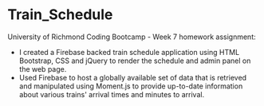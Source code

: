# Train_Schedule

University of Richmond Coding Bootcamp - Week 7 homework assignment:

- I created a Firebase backed train schedule application using HTML Bootstrap, CSS and jQuery to render the schedule and admin panel on the web page.
- Used Firebase to host a globally available set of data that is retrieved and manipulated using Moment.js to provide up-to-date information about various trains' arrival times and minutes to arrival.